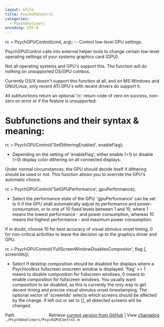 ```yaml
---
layout: mfile
title: PsychGPUControl
categories:
  - PsychOneliners
encoding: UTF-8
---
```


rc = PsychGPUControl\(cmd, arg\); -- Control low-level GPU settings.

PsychGPUControl calls into external helper tools to change certain
low-level operating settings of your systems graphics card \(GPU\).

Not all operating systems and GPU's support this. The function will
do nothing on unsupported OS/GPU combos.

Currently OS/X doesn't support this function at all, and on MS-Windows
and GNU/Linux, only recent ATI GPU's with recent drivers do support it.

All subfunctions return an optional 'rc' return code of zero on success,
non-zero on error or if the feature is unsupported.

# Subfunctions and their syntax & meaning:

rc = PsychGPUControl\('SetDitheringEnabled', enableFlag\);
- Depending on the setting of 'enableFlag', either enable \(=1\) or
disable \(=0\) display color dithering on all connected displays.

Under normal circumstances, the GPU should decide itself if dithering
should be used or not. This function allows you to override the GPU's
automatic choice.


rc = PsychGPUControl\('SetGPUPerformance', gpuPerformance\);
- Select the performance state of the GPU. 'gpuPerformance' can be set to
0 if the GPU shall automatically adjust its performance and power-
consumption, or to one of 10 fixed levels between 1 and 10, where 1 means
the lowest performance - and power consumption, whereas 10 means the
highest performance - and maximum power consumption.

If in doubt, choose 10 for best accuracy of visual stimulus onset timing,
0 for non-critical activities to leave the decision up to the graphics
driver and GPU.


rc = PsychGPUControl\('FullScreenWindowDisablesCompositor', flag \[, screenIds\]\);
- Select if desktop composition should be disabled for displays where
a Psychtoolbox fullscreen onscreen window is displayed. 'flag' == 1 means
to disable composition for fullscreen windows, 0 means to enable composition
for fullscreen windows. You usually want composition to be disabled, as this
is currently the only way to get decent timing and precise visual stimulus
onset timestamping. The optional vector of 'screenIds' selects which screens
should be affected by the change. If left out or set to \[\], all detected
screens will be changed.




<div class="code_header" style="text-align:right;">
  <span style="float:left;">Path&nbsp;&nbsp;</span> <span class="counter">Retrieve <a href=
  "https://raw.github.com/Psychtoolbox-3/Psychtoolbox-3/beta/./PsychOneliners/PsychGPUControl.m">current version from GitHub</a> | View <a href=
  "https://github.com/Psychtoolbox-3/Psychtoolbox-3/commits/beta/./PsychOneliners/PsychGPUControl.m">changelog</a></span>
</div>
<div class="code">
  <code>./PsychOneliners/PsychGPUControl.m</code>
</div>
